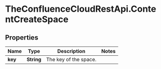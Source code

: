 # TheConfluenceCloudRestApi.ContentCreateSpace

## Properties
Name | Type | Description | Notes
------------ | ------------- | ------------- | -------------
**key** | **String** | The key of the space. | 
